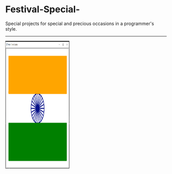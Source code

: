 # Festival-Special-
Special projects for special and precious occasions in a programmer's style.
<hr>
<div>
<img src="independence project.png" alt="independence" width="200" height="400"></img>

</div>


  
